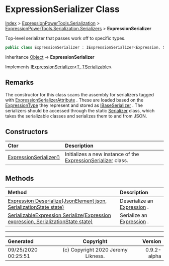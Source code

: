 ﻿# ExpressionSerializer Class

[Index](../index.md) > [ExpressionPowerTools.Serialization](ExpressionPowerTools.Serialization.a.md) > [ExpressionPowerTools.Serialization.Serializers](ExpressionPowerTools.Serialization.Serializers.n.md) > **ExpressionSerializer**

Top-level serializer that passes work off to specific types.

```csharp
public class ExpressionSerializer : IExpressionSerializer<Expression, SerializableExpression>
```

Inheritance [Object](https://docs.microsoft.com/dotnet/api/system.object) → **ExpressionSerializer**

Implements  [IExpressionSerializer&lt;T, TSerializable>](ExpressionPowerTools.Serialization.Signatures.IExpressionSerializer`2.i.md) 

## Remarks

The constructor for this class scans the assembly for serializers tagged with [ExpressionSerializerAttribute](ExpressionPowerTools.Serialization.Serializers.ExpressionSerializerAttribute.cs.md) . These are loaded based on the [ExpressionType](https://docs.microsoft.com/dotnet/api/system.linq.expressions.expressiontype) they represent and stored as [IBaseSerializer](ExpressionPowerTools.Serialization.Signatures.IBaseSerializer.i.md) .
            The serializers should be accessed through the static [Serializer](ExpressionPowerTools.Serialization.Serializer.cs.md) class,
            which takes the serializable classes and serializes them to and from JSON.

## Constructors

| Ctor | Description |
| :-- | :-- |
| [ExpressionSerializer()](ExpressionPowerTools.Serialization.Serializers.ExpressionSerializer.ctor.md#expressionserializer) | Initializes a new instance of the [ExpressionSerializer](ExpressionPowerTools.Serialization.Serializers.ExpressionSerializer.cs.md) class. |
## Methods

| Method | Description |
| :-- | :-- |
| [Expression Deserialize(JsonElement json, SerializationState state)](ExpressionPowerTools.Serialization.Serializers.ExpressionSerializer.Deserialize.m.md) | Deserialize an [Expression](https://docs.microsoft.com/dotnet/api/system.linq.expressions.expression) . |
| [SerializableExpression Serialize(Expression expression, SerializationState state)](ExpressionPowerTools.Serialization.Serializers.ExpressionSerializer.Serialize.m.md) | Serialize an [Expression](https://docs.microsoft.com/dotnet/api/system.linq.expressions.expression) . |

---

| Generated | Copyright | Version |
| :-- | :-: | --: |
| 09/25/2020 00:25:51 | (c) Copyright 2020 Jeremy Likness. | 0.9.2-alpha |
